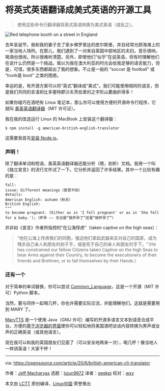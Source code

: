 [#]: collector: (lujun9972)
[#]: translator: (geekpi)
[#]: reviewer: (wxy)
[#]: publisher: ( )
[#]: url: ( )
[#]: subject: (Open source tools for translating British to American English)
[#]: via: (https://opensource.com/article/20/6/british-american-cli-translator)
[#]: author: (Jeff Macharyas https://opensource.com/users/jeffmacharyas)

将英式英语翻译成美式英语的开源工具
======

> 使用这些命令行翻译器将英式英语转换为美式英语（或反之）。

![Red telephone booth on a street in England][1]

去年圣诞节，我和我的妻子去了家乡佛罗里达的皮尔斯堡，并且经常光顾海滩上的一家当地人场所。在那儿，我们遇到了一对来自英国中部地区的夫妇。音乐很响，喝酒也很闹，所以很难听清楚。另外，即使他们“似乎”在说英语，但有时理解他们在说什么仍然是一个挑战。我以为我在澳大利亚的时光会给我足够的语言能力，但是，可惜，很多东西都超出了我的想象。不止是一般的 “soccer 是 football” 或 “trunk是 boot” 之类的困惑。

幸运的是，有开源方案可以将“英式”翻译成“美式”。我们可能使用相同的语言，但是我们共同的言语却比多塞特郡沙夫茨伯里的之字形山要曲折得多！

如果你碰巧在酒吧有 Linux 笔记本，那么你可以使用方便的开源命令行程序，它就叫 [美英英语翻译器][2]（MIT 许可证）。

我在我的改造运行 Linux 的 MacBook 上安装这个翻译器：

```
$ npm install -g american-british-english-translator
```

这需要我首先[安装 Node.js][3]。

### 声明！

除了翻译单词和短语，美英英语翻译器还能分析（嗯，剖析）文档。我用一个叫《独立宣言》的流行文件试了一下。它分析并返回了许多结果。其中一个比较有趣的是：

```
fall:
issue: Different meanings（意思不同）
details:
American English: autumn（秋天）
British English:
"""
to become pregnant. (Either as in 'I fell pregnant' or as in 'She fell for a baby.');（怀孕 —— 无论是“我怀孕了”还是“她怀孕了”）
```

并非如《宣言》作者所指控的“在公海俘虏”（taken captive on the high seas）：

> ”他在公海上俘虏我们的同胞，强迫他们拿起武器来反对自己的国家，成为残杀自己亲人和朋友的刽子手，或是死于自己的亲人和朋友的手下。“（He has constrained our fellow Citizens taken Captive on the high Seas to bear Arms against their Country, to become the executioners of their friends and Brethren, or to fall themselves by their Hands.）

### 还有一个

对于简单的单词替换，你可以尝试 [Common_Language][4]，这是一个开源（MIT 许可）Python 脚本。

当然，要与同伴一起喝几杯，你也许需要实际交流，并能理解他们。这就是需要用到 MARY 了。

[MaryTTS][5] 是一个使用 Java（GNU 许可）编写的开源多语言文本到语音合成平台。方便的[基于浏览器的界面][6]使你可以轻松地将美国酒吧谈话内容转换为男声或女声的正确英语（或其他语言）。

现在我可以和我的英国朋友们见面了（可以安全地再来一次），喝几杯！像当地人一样讲英语！大家干杯！

--------------------------------------------------------------------------------

via: https://opensource.com/article/20/6/british-american-cli-translator

作者：[Jeff Macharyas][a]
选题：[lujun9972][b]
译者：[geekpi](https://github.com/geekpi)
校对：[wxy](https://github.com/wxy)

本文由 [LCTT](https://github.com/LCTT/TranslateProject) 原创编译，[Linux中国](https://linux.cn/) 荣誉推出

[a]: https://opensource.com/users/jeffmacharyas
[b]: https://github.com/lujun9972
[1]: https://opensource.com/sites/default/files/styles/image-full-size/public/lead-images/england-telephone-booth-street.jpg?itok=JQsc_piX (Red telephone booth on a street in England)
[2]: https://github.com/hyperreality/American-British-English-Translator
[3]: https://nodejs.org/en/download/
[4]: https://github.com/willettk/common_language
[5]: https://github.com/marytts/marytts
[6]: http://mary.dfki.de:59125/
